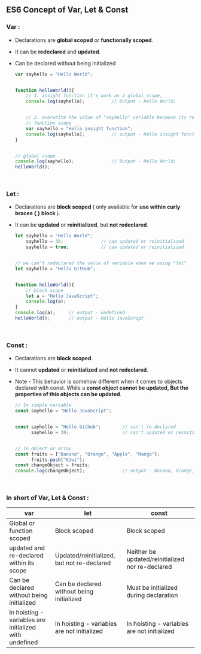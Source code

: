 ## ES6 Concept of Var, Let & Const


### Var :
* Declarations are **global scoped** or **functionally scoped**.
* It can be **redeclared** and **updated**.
* Can be declared without being initialized

    ```javascript
    var sayhello = "Hello World";

    
    function helloWorld(){
        // 1. insight function it's work as a global scope,
        console.log(sayhello);          // Output - Hello World;


        // 2. overwrite the value of "sayhello" veriable because its redeclared
        // function scope
        var sayhello = "Hello insight function";
        console.log(sayhello);          // output - Hello insight function
    }


    // global scope
    console.log(sayhello);              // Output - Hello World;
    helloWorld();
    ```

&nbsp;
&nbsp;

### Let :
* Declarations are **block scoped** ( only available for **use within curly braces { } block** ).
* It can be **updated** or **reinitialized**, but **not redeclared**.

    ```javascript
    let sayhello = "Hello World";
        sayhello = 30;              // can updated or reinitialized
        sayhello = true;            // can updated or reinitialized
    

    // we can't redeclared the value of veriable when we using "let"
    let sayhello = "Hello GitHub";

    
    function helloWorld(){
        // block scope
        let a = "Hello JavaScript";
        console.log(a);
    }
    console.log(a);     // output - undefined 
    helloWorld();       // output - Hello JavaScript
    ```

&nbsp;
&nbsp;

### Const :
* Declarations are **block scoped**.
* It cannot **updated** or **reinitialized** and **not redeclared**.
* Note - This behavior is somehow different when it comes to objects declared with const. While a **const object cannot be updated, But the properties of this objects can be updated**.

    ```javascript
    // In simple variable
    const sayhello = "Hello JavaScript";


    const sayhello = "Hello Github";        // can't re-declared
          sayhello = 30;                    // can't updated or reinitialized
    

    // In object or array
    const fruits = ["Banana", "Orange", "Apple", "Mango"];
          fruits.push("Kiwi"); 
    const changeObject = fruits;
    console.log(changeObject);              // output - Banana, Orange, Apple, Mango, Kiwi
    ```

&nbsp;
&nbsp;

### In short of Var, Let & Const : 
var | let | const
--- | --- | ---
Global or function scoped | Block scoped | Block scoped
updated and re-declared within its scope | Updated/reinitialized, but not re-declared | Neither be updated/reinitialized nor re-declared
Can be declared without being initialized | Can be declared without being initialized | Must be initialized during declaration
In hoisting - variables are initialized with undefined | In hoisting - variables are not initialized | In hoisting - variables are not initialized
